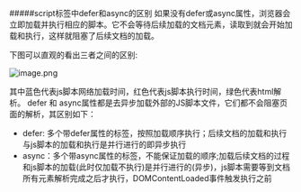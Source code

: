 #####script标签中defer和async的区别
如果没有defer或async属性，浏览器会立即加载并执行相应的脚本。它不会等待后续加载的文档元素，读取到就会开始加载和执行，这样就阻塞了后续文档的加载。
<p>下图可以直观的看出三者之间的区别:</p>

![image.png](https://upload-images.jianshu.io/upload_images/8825664-b83ec0c8e3038ba6.png?imageMogr2/auto-orient/strip%7CimageView2/2/w/1240)

其中蓝色代表js脚本网络加载时间，红色代表js脚本执行时间，绿色代表html解析。
defer 和 async属性都是去异步加载外部的JS脚本文件，它们都不会阻塞页面的解析，其区别如下：
- defer: 多个带defer属性的标签，按照加载顺序执行；后续文档的加载和执行与js脚本的加载和执行是并行进行的即异步执行
- async：多个带async属性的标签，不能保证加载的顺序;加载后续文档的过程和js脚本的加载(此时仅加载不执行)是并行进行的(异步)，js脚本需要等到文档所有元素解析完成之后才执行，DOMContentLoaded事件触发执行之前
